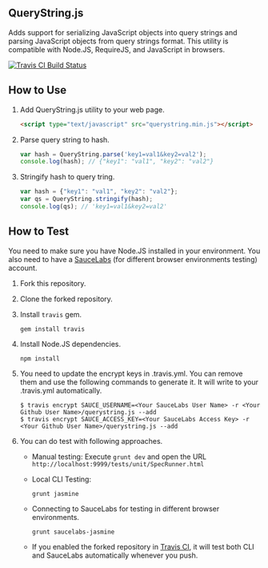 QueryString.js
--------------

Adds support for serializing JavaScript objects into query strings and parsing JavaScript objects from query strings format. This utility is compatible with Node.JS, RequireJS, and JavaScript in browsers.

[![Travis CI Build Status](https://travis-ci.org/josephj/querystring.js.svg)](https://travis-ci.org/josephj/querystring.js)


## How to Use

1. Add QueryString.js utility to your web page.

    ```html
    <script type="text/javascript" src="querystring.min.js"></script>
    ````
1. Parse query string to hash. 

    ```javascript
    var hash = QueryString.parse('key1=val1&key2=val2');
    console.log(hash); // {"key1": "val1", "key2": "val2"}
    ```
1. Stringify hash to query tring.

    ```javascript
    var hash = {"key1": "val1", "key2": "val2"};
    var qs = QueryString.stringify(hash);
    console.log(qs); // 'key1=val1&key2=val2'
    ```

## How to Test

You need to make sure you have Node.JS installed in your environment.
You also need to have a [SauceLabs](https://saucelabs.com/) (for different browser environments testing) account.

1. Fork this repository.
2. Clone the forked repository.
3. Install `travis` gem.

   ```
   gem install travis
   ```
4. Install Node.JS dependencies.
   
   ```
   npm install
   ```
5. You need to update the encrypt keys in .travis.yml. You can remove them and use the following commands to generate it. It will write to your .travis.yml automatically. 

   ```
   $ travis encrypt SAUCE_USERNAME=<Your SauceLabs User Name> -r <Your Github User Name>/querystring.js --add
   $ travis encrypt SAUCE_ACCESS_KEY=<Your SauceLabs Access Key> -r <Your Github User Name>/querystring.js --add
   ```
6. You can do test with following approaches.
   * Manual testing: Execute `grunt dev` and open the URL `http://localhost:9999/tests/unit/SpecRunner.html`
   * Local CLI Testing: 
   
      ```
      grunt jasmine
      ```
   * Connecting to SauceLabs for testing in different browser environments.
    
     ```
     grunt saucelabs-jasmine
     ```
   * If you enabled the forked repository in [Travis CI](https://travis-ci.org/profile), it will test both CLI and SauceLabs automatically whenever you push.
